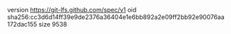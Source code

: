 version https://git-lfs.github.com/spec/v1
oid sha256:cc3d6d14ff39e9de2376a36404e1e6bb892a2e09ff2bb92e90076aa172dac155
size 9538
